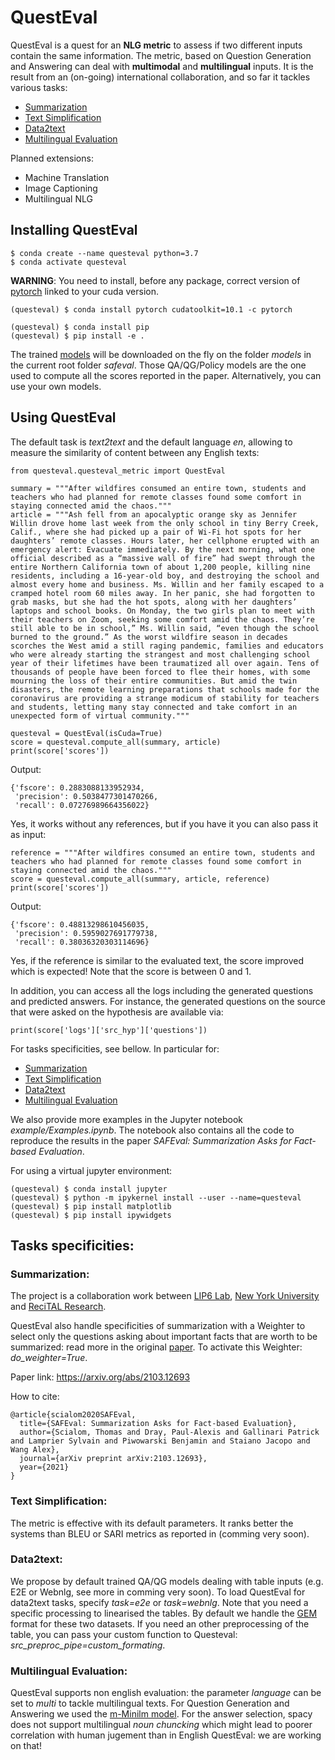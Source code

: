 # QuestEval

QuestEval is a quest for an **NLG metric** to assess if two different inputs contain the same information. The metric, based on Question Generation and Answering can deal with **multimodal** and **multilingual** inputs. 
It is the result from an (on-going) international collaboration, and so far it tackles various tasks:

- [Summarization](#summarization)
- [Text Simplification](#text-simplification)
- [Data2text](#data2text)
- [Multilingual Evaluation](#multilingual-evaluation)

Planned extensions: 
- Machine Translation
- Image Captioning 
- Multilingual NLG

## Installing QuestEval
```
$ conda create --name questeval python=3.7
$ conda activate questeval
```
**WARNING**: You need to install, before any package, correct version of [pytorch](https://pytorch.org/get-started/locally/#start-locally) linked to your cuda version.
```
(questeval) $ conda install pytorch cudatoolkit=10.1 -c pytorch
```

```
(questeval) $ conda install pip
(questeval) $ pip install -e .
```

The trained [models](https://safeval.s3.eu-west-3.amazonaws.com/) will be downloaded on the fly on the folder *models* in the current root folder *safeval*.
Those QA/QG/Policy models are the one used to compute all the scores reported in the paper. Alternatively, you can use your own models.

## Using QuestEval 

The default task is *text2text* and the default language *en*, allowing to measure the similarity of content between any English texts:

```
from questeval.questeval_metric import QuestEval

summary = """After wildfires consumed an entire town, students and teachers who had planned for remote classes found some comfort in staying connected amid the chaos."""
article = """Ash fell from an apocalyptic orange sky as Jennifer Willin drove home last week from the only school in tiny Berry Creek, Calif., where she had picked up a pair of Wi-Fi hot spots for her daughters’ remote classes. Hours later, her cellphone erupted with an emergency alert: Evacuate immediately. By the next morning, what one official described as a “massive wall of fire” had swept through the entire Northern California town of about 1,200 people, killing nine residents, including a 16-year-old boy, and destroying the school and almost every home and business. Ms. Willin and her family escaped to a cramped hotel room 60 miles away. In her panic, she had forgotten to grab masks, but she had the hot spots, along with her daughters’ laptops and school books. On Monday, the two girls plan to meet with their teachers on Zoom, seeking some comfort amid the chaos. They’re still able to be in school,” Ms. Willin said, “even though the school burned to the ground.” As the worst wildfire season in decades scorches the West amid a still raging pandemic, families and educators who were already starting the strangest and most challenging school year of their lifetimes have been traumatized all over again. Tens of thousands of people have been forced to flee their homes, with some mourning the loss of their entire communities. But amid the twin disasters, the remote learning preparations that schools made for the coronavirus are providing a strange modicum of stability for teachers and students, letting many stay connected and take comfort in an unexpected form of virtual community."""

questeval = QuestEval(isCuda=True)
score = questeval.compute_all(summary, article)
print(score['scores'])
```
Output:
```
{'fscore': 0.2883088133952934,
 'precision': 0.5038477301470266,
 'recall': 0.07276989664356022}
```

Yes, it works without any references, but if you have it you can also pass it as input:
```
reference = """After wildfires consumed an entire town, students and teachers who had planned for remote classes found some comfort in staying connected amid the chaos."""
score = questeval.compute_all(summary, article, reference)
print(score['scores'])
```
Output:
```
{'fscore': 0.48813298610456035,
 'precision': 0.5959027691779738,
 'recall': 0.38036320303114696}
```
Yes, if the reference is similar to the evaluated text, the score improved which is expected! Note that the score is between 0 and 1.

In addition, you can access all the logs including the generated questions and predicted answers. For instance, the generated questions on the source that were asked on the hypothesis are available via:
```
print(score['logs']['src_hyp']['questions'])
```


For tasks specificities, see bellow. In particular for:
- [Summarization](#summarization)
- [Text Simplification](#text-simplification)
- [Data2text](#data2text)
- [Multilingual Evaluation](#multilingual-evaluation)

We also provide more examples in the Jupyter notebook *example/Examples.ipynb*. The notebook also contains all the code to reproduce the results in the paper *SAFEval: Summarization Asks for Fact-based Evaluation*.

For using a virtual jupyter environment:

```
(questeval) $ conda install jupyter
(questeval) $ python -m ipykernel install --user --name=questeval
(questeval) $ pip install matplotlib
(questeval) $ pip install ipywidgets
```

## Tasks specificities:

### Summarization:
The project is a collaboration work between [LIP6 Lab](https://mlia.lip6.fr/), [New York University](https://wp.nyu.edu/ml2/) and [ReciTAL Research](https://recital.ai/en/research-development/).

QuestEval also handle specificities of summarization with a Weighter to select only the questions asking about important facts that are worth to be summarized: read more in the original [paper](https://arxiv.org/abs/2103.12693). To activate this Weighter: *do_weighter=True*.

Paper link: https://arxiv.org/abs/2103.12693

How to cite:
```
@article{scialom2020SAFEval,
  title={SAFEval: Summarization Asks for Fact-based Evaluation},
  author={Scialom, Thomas and Dray, Paul-Alexis and Gallinari Patrick and Lamprier Sylvain and Piwowarski Benjamin and Staiano Jacopo and Wang Alex},
  journal={arXiv preprint arXiv:2103.12693},
  year={2021}
}
```

### Text Simplification:

The metric is effective with its default parameters. It ranks better the systems than BLEU or SARI metrics as reported in (comming very soon).

### Data2text:

We propose by default trained QA/QG models dealing with table inputs (e.g. E2E or Webnlg, see more in comming very soon). To load QuestEval for data2text tasks, specify *task=e2e* or *task=webnlg*. Note that you need a specific processing to linearised the tables. By default we handle the [GEM](https://gem-benchmark.com/) format for these two datasets. If you need an other preprocessing of the table, you can pass your custom function to Questeval: *src_preproc_pipe=custom_formating*.

### Multilingual Evaluation:

QuestEval supports non english evaluation: the parameter *language* can be set to *multi* to tackle multilingual texts. For Question Generation and Answering we used the [m-Minilm model](https://github.com/microsoft/unilm/tree/master/minilm). For the answer selection, spacy does not support multilingual *noun chuncking* which might lead to poorer correlation with human jugement than in English QuestEval: we are working on that!


